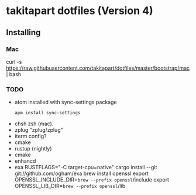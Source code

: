 # takitapart dotfiles (Version 4)

## Installing ##

### Mac ###

curl -s https://raw.githubusercontent.com/takitapart/dotfiles/master/bootstrap/mac | bash

### TODO ###
- atom installed with sync-settings package
  ~~~
  apm install sync-settings
  ~~~
- chsh zsh (mac).
- zplug "zplug/zplug"
- iterm config?
- cmake
- rustup (nightly)
- cmake
- enhancd
- exa
    RUSTFLAGS="-C target-cpu=native" cargo install --git git://github.com/ogham/exa
    brew install openssl
    export OPENSSL_INCLUDE_DIR=`brew --prefix openssl`/include
    export OPENSSL_LIB_DIR=`brew --prefix openssl`/lib
